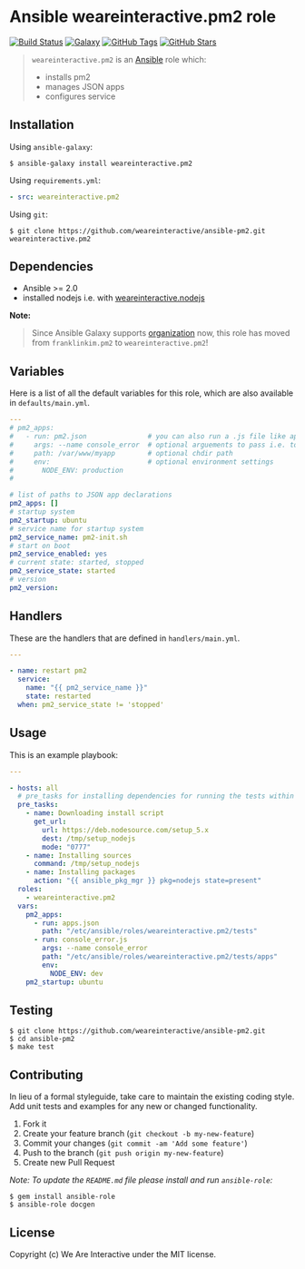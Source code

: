 # Ansible weareinteractive.pm2 role

[![Build Status](https://img.shields.io/travis/weareinteractive/ansible-pm2.svg)](https://travis-ci.org/weareinteractive/ansible-pm2)
[![Galaxy](http://img.shields.io/badge/galaxy-weareinteractive.pm2-blue.svg)](https://galaxy.ansible.com/weareinteractive/pm2)
[![GitHub Tags](https://img.shields.io/github/tag/weareinteractive/ansible-pm2.svg)](https://github.com/weareinteractive/ansible-pm2)
[![GitHub Stars](https://img.shields.io/github/stars/weareinteractive/ansible-pm2.svg)](https://github.com/weareinteractive/ansible-pm2)

> `weareinteractive.pm2` is an [Ansible](http://www.ansible.com) role which:
>
> * installs pm2
> * manages JSON apps
> * configures service

## Installation

Using `ansible-galaxy`:

```shell
$ ansible-galaxy install weareinteractive.pm2
```

Using `requirements.yml`:

```yaml
- src: weareinteractive.pm2
```

Using `git`:

```shell
$ git clone https://github.com/weareinteractive/ansible-pm2.git weareinteractive.pm2
```

## Dependencies

* Ansible >= 2.0
* installed nodejs i.e. with [weareinteractive.nodejs](https://github.com/weareinteractive/ansible-nodejs)

**Note:**

> Since Ansible Galaxy supports [organization](https://www.ansible.com/blog/ansible-galaxy-2-release) now, this role has moved from `franklinkim.pm2` to `weareinteractive.pm2`!

## Variables

Here is a list of all the default variables for this role, which are also available in `defaults/main.yml`.

```yaml
---
# pm2_apps:
#   - run: pm2.json               # you can also run a .js file like app.js
#     args: --name console_error  # optional arguements to pass i.e. to app.js
#     path: /var/www/myapp        # optional chdir path
#     env:                        # optional environment settings
#       NODE_ENV: production
#

# list of paths to JSON app declarations
pm2_apps: []
# startup system
pm2_startup: ubuntu
# service name for startup system
pm2_service_name: pm2-init.sh
# start on boot
pm2_service_enabled: yes
# current state: started, stopped
pm2_service_state: started
# version
pm2_version:

```

## Handlers

These are the handlers that are defined in `handlers/main.yml`.

```yaml
---

- name: restart pm2
  service:
    name: "{{ pm2_service_name }}"
    state: restarted
  when: pm2_service_state != 'stopped'

```


## Usage

This is an example playbook:

```yaml
---

- hosts: all
  # pre_tasks for installing dependencies for running the tests within docker
  pre_tasks:
    - name: Downloading install script
      get_url:
        url: https://deb.nodesource.com/setup_5.x
        dest: /tmp/setup_nodejs
        mode: "0777"
    - name: Installing sources
      command: /tmp/setup_nodejs
    - name: Installing packages
      action: "{{ ansible_pkg_mgr }} pkg=nodejs state=present"
  roles:
    - weareinteractive.pm2
  vars:
    pm2_apps:
      - run: apps.json
        path: "/etc/ansible/roles/weareinteractive.pm2/tests"
      - run: console_error.js
        args: --name console_error
        path: "/etc/ansible/roles/weareinteractive.pm2/tests/apps"
        env:
          NODE_ENV: dev
    pm2_startup: ubuntu

```


## Testing

```shell
$ git clone https://github.com/weareinteractive/ansible-pm2.git
$ cd ansible-pm2
$ make test
```

## Contributing
In lieu of a formal styleguide, take care to maintain the existing coding style. Add unit tests and examples for any new or changed functionality.

1. Fork it
2. Create your feature branch (`git checkout -b my-new-feature`)
3. Commit your changes (`git commit -am 'Add some feature'`)
4. Push to the branch (`git push origin my-new-feature`)
5. Create new Pull Request

*Note: To update the `README.md` file please install and run `ansible-role`:*

```shell
$ gem install ansible-role
$ ansible-role docgen
```

## License
Copyright (c) We Are Interactive under the MIT license.
